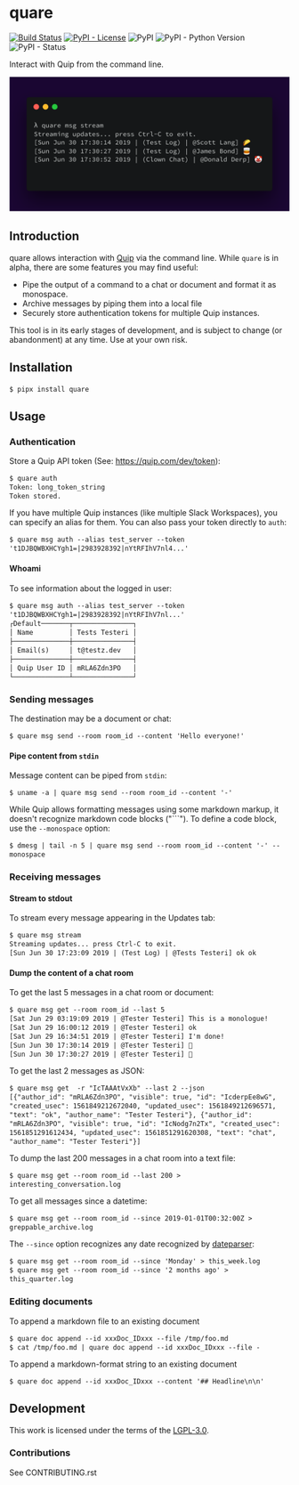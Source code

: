 # quare

[![Build Status](https://travis-ci.com/jstvz/quare.svg?token=wyryPHwFnqhmwjV5kQz5&branch=master)](https://travis-ci.com/jstvz/quare)
[![PyPI - License](https://img.shields.io/pypi/l/quare.svg)](https://www.gnu.org/licenses/lgpl-3.0.en.html)
![PyPI](https://img.shields.io/pypi/v/quare.svg)
![PyPI - Python Version](https://img.shields.io/pypi/pyversions/quare.svg)
![PyPI - Status](https://img.shields.io/pypi/status/quare.svg)

Interact with Quip from the command line.

![quare streaming messages](https://github.com/jstvz/quare/blob/master/docs/assets/quare.png?raw=true)

## Introduction ##
quare allows interaction with [Quip](https://quip.com) via the command line. While `quare` is in alpha, there are some features you may find useful:
- Pipe the output of a command to a chat or document and format it as monospace.
- Archive messages by piping them into a local file
- Securely store authentication tokens for multiple Quip instances.

This tool is in its early stages of development, and is subject to change (or abandonment) at any time. Use at your own risk.

## Installation ##

```console
$ pipx install quare
```

## Usage ##

### Authentication ###
Store a Quip API token (See: https://quip.com/dev/token):

```console
$ quare auth
Token: long_token_string
Token stored.
```
If you have multiple Quip instances (like multiple Slack Workspaces), you can specify an alias for them. You can also pass your token directly to `auth`:

```console
$ quare msg auth --alias test_server --token 't1DJBQWBXHCYgh1=|2983928392|nYtRFIhV7nl4...'
```

#### Whoami ####

To see information about the logged in user:
```console
$ quare msg auth --alias test_server --token 't1DJBQWBXHCYgh1=|2983928392|nYtRFIhV7nl...'
┌Default───────┬───────────────┐
│ Name         │ Tests Testeri │
├──────────────┼───────────────┤
│ Email(s)     │ t@testz.dev   │
├──────────────┼───────────────┤
│ Quip User ID │ mRLA6Zdn3PO   │
└──────────────┴───────────────┘
```

### Sending messages ###
The destination may be a document or chat:

```console
$ quare msg send --room room_id --content 'Hello everyone!'
```

#### Pipe content from `stdin` ####

Message content can be piped from `stdin`:
```console
$ uname -a | quare msg send --room room_id --content '-'
```

While Quip allows formatting messages using some markdown markup, it doesn't recognize markdown code blocks ("\`\`\`"). To define a code block, use the `--monospace` option:

```console
$ dmesg | tail -n 5 | quare msg send --room room_id --content '-' --monospace
```

### Receiving messages ###

#### Stream to stdout ####
To stream every message appearing in the Updates tab:

```console
$ quare msg stream
Streaming updates... press Ctrl-C to exit.
[Sun Jun 30 17:23:09 2019 | (Test Log) | @Tests Testeri] ok ok
```

#### Dump the content of a chat room ####
To get the last 5 messages in a chat room or document:
```console
$ quare msg get --room room_id --last 5
[Sat Jun 29 03:19:09 2019 | @Tester Testeri] This is a monologue!
[Sat Jun 29 16:00:12 2019 | @Tester Testeri] ok
[Sat Jun 29 16:34:51 2019 | @Tester Testeri] I'm done!
[Sun Jun 30 17:30:14 2019 | @Tester Testeri] 🌮
[Sun Jun 30 17:30:27 2019 | @Tester Testeri] 🥃
```

To get the last 2 messages as JSON:
```console
$ quare msg get  -r "IcTAAAtVxXb" --last 2 --json
[{"author_id": "mRLA6Zdn3PO", "visible": true, "id": "IcderpEe8wG", "created_usec": 1561849212672040, "updated_usec": 1561849212696571, "text": "ok", "author_name": "Tester Testeri"}, {"author_id": "mRLA6Zdn3PO", "visible": true, "id": "IcNodg7n2Tx", "created_usec": 1561851291612434, "updated_usec": 1561851291620308, "text": "chat", "author_name": "Tester Testeri"}]
```

To dump the last 200 messages in a chat room into a text file:
```console
$ quare msg get --room room_id --last 200 > interesting_conversation.log
```

To get all messages since a datetime:
```console
$ quare msg get --room room_id --since 2019-01-01T00:32:00Z > greppable_archive.log
```

The `--since` option recognizes any date recognized by [dateparser](https://dateparser.readthedocs.io/en/latest/):
```console
$ quare msg get --room room_id --since 'Monday' > this_week.log
$ quare msg get --room room_id --since '2 months ago' > this_quarter.log
```

### Editing documents ###

To append a markdown file to an existing document
```console
$ quare doc append --id xxxDoc_IDxxx --file /tmp/foo.md
$ cat /tmp/foo.md | quare doc append --id xxxDoc_IDxxx --file -
```

To append a markdown-format string to an existing document
```console
$ quare doc append --id xxxDoc_IDxxx --content '## Headline\n\n'
```

## Development ##

This work is licensed under the terms of the [LGPL-3.0](https://www.gnu.org/licenses/lgpl-3.0.en.html).
### Contributions ###
See CONTRIBUTING.rst
